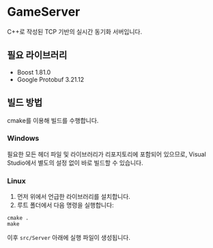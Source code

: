 # GameServer
C++로 작성된 TCP 기반의 실시간 동기화 서버입니다.

## 필요 라이브러리
- Boost 1.81.0
- Google Protobuf 3.21.12

## 빌드 방법
cmake를 이용해 빌드를 수행합니다.
### Windows
필요한 모든 헤더 파일 및 라이브러리가 리포지토리에 포함되어 있으므로, Visual Studio에서 별도의 설정 없이 바로 빌드할 수 있습니다.
### Linux
1. 먼저 위에서 언급한 라이브러리를 설치합니다.
2. 루트 폴더에서 다음 명령을 실행합니다:
```
cmake .
make
```
이후 `src/Server` 아래에 실행 파일이 생성됩니다.
